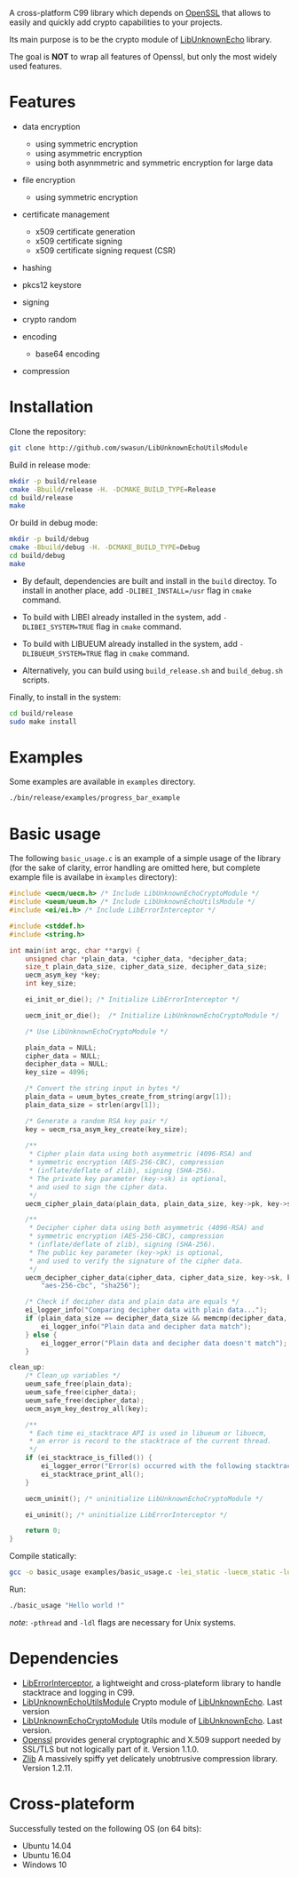 A cross-platform C99 library which depends on [OpenSSL](https://github.com/openssl/openssl) that allows to easily and quickly add crypto capabilities to your projects.

Its main purpose is to be the crypto module of [LibUnknownEcho](https://github.com/swasun/LibUnknownEcho) library.

The goal is **NOT** to wrap all features of Openssl, but only the most widely used features.

# Features

* data encryption
  * using symmetric encryption
  * using asymmetric encryption
  * using both asynmmetric and symmetric encryption for large data

* file encryption
  * using symmetric encryption

* certificate management
  * x509 certificate generation
  * x509 certificate signing
  * x509 certificate signing request (CSR)

* hashing

* pkcs12 keystore

* signing

* crypto random

* encoding
  * base64 encoding

* compression

# Installation

Clone the repository:
```bash
git clone http://github.com/swasun/LibUnknownEchoUtilsModule
```

Build in release mode:
```bash
mkdir -p build/release
cmake -Bbuild/release -H. -DCMAKE_BUILD_TYPE=Release
cd build/release
make
```

Or build in debug mode:
```bash
mkdir -p build/debug
cmake -Bbuild/debug -H. -DCMAKE_BUILD_TYPE=Debug
cd build/debug
make
```

* By default, dependencies are built and install in the `build` directoy.
To install in another place, add `-DLIBEI_INSTALL=/usr` flag in `cmake` command.

* To build with LIBEI already installed in the system, add `-DLIBEI_SYSTEM=TRUE` flag in `cmake` command.

* To build with LIBUEUM already installed in the system, add `-DLIBUEUM_SYSTEM=TRUE` flag in `cmake` command.

* Alternatively, you can build using `build_release.sh` and `build_debug.sh` scripts.

Finally, to install in the system:
```bash
cd build/release
sudo make install
```

# Examples

Some examples are available in `examples` directory.

```bash
./bin/release/examples/progress_bar_example
```

# Basic usage

The following `basic_usage.c` is an example of a simple usage of the library (for the sake of clarity, error handling are omitted here, but complete example file is availabe in ̀`examples` directory):
```c
#include <uecm/uecm.h> /* Include LibUnknownEchoCryptoModule */
#include <ueum/ueum.h> /* Include LibUnknownEchoUtilsModule */
#include <ei/ei.h> /* Include LibErrorInterceptor */

#include <stddef.h>
#include <string.h>

int main(int argc, char **argv) {
    unsigned char *plain_data, *cipher_data, *decipher_data;
    size_t plain_data_size, cipher_data_size, decipher_data_size;
    uecm_asym_key *key;
    int key_size;

    ei_init_or_die(); /* Initialize LibErrorInterceptor */

    uecm_init_or_die();  /* Initialize LibUnknownEchoCryptoModule */

    /* Use LibUnknownEchoCryptoModule */

    plain_data = NULL;
    cipher_data = NULL;
    decipher_data = NULL;
    key_size = 4096;

    /* Convert the string input in bytes */
    plain_data = ueum_bytes_create_from_string(argv[1]);
    plain_data_size = strlen(argv[1]);

    /* Generate a random RSA key pair */
    key = uecm_rsa_asym_key_create(key_size);
    
    /**
     * Cipher plain data using both asymmetric (4096-RSA) and
     * symmetric encryption (AES-256-CBC), compression
     * (inflate/deflate of zlib), signing (SHA-256).
     * The private key parameter (key->sk) is optional,
     * and used to sign the cipher data.
     */ 
    uecm_cipher_plain_data(plain_data, plain_data_size, key->pk, key->sk, &cipher_data, &cipher_data_size, "aes-256-cbc", "sha256");

    /**
     * Decipher cipher data using both asymmetric (4096-RSA) and
     * symmetric encryption (AES-256-CBC), compression
     * (inflate/deflate of zlib), signing (SHA-256).
     * The public key parameter (key->pk) is optional,
     * and used to verify the signature of the cipher data.
     */
    uecm_decipher_cipher_data(cipher_data, cipher_data_size, key->sk, key->pk, &decipher_data, &decipher_data_size,
        "aes-256-cbc", "sha256");

    /* Check if decipher data and plain data are equals */
    ei_logger_info("Comparing decipher data with plain data...");
    if (plain_data_size == decipher_data_size && memcmp(decipher_data, plain_data, plain_data_size) == 0) {
        ei_logger_info("Plain data and decipher data match");
    } else {
        ei_logger_error("Plain data and decipher data doesn't match");
    }

clean_up:
    /* Clean_up variables */
    ueum_safe_free(plain_data);
    ueum_safe_free(cipher_data);
    ueum_safe_free(decipher_data);
    uecm_asym_key_destroy_all(key);

    /**
     * Each time ei_stacktrace API is used in libueum or libuecm,
     * an error is record to the stacktrace of the current thread.
     */
    if (ei_stacktrace_is_filled()) {
        ei_logger_error("Error(s) occurred with the following stacktrace(s):");
        ei_stacktrace_print_all();
    }

    uecm_uninit(); /* uninitialize LibUnknownEchoCryptoModule */

    ei_uninit(); /* uninitialize LibErrorInterceptor */

    return 0;
}
```

Compile statically:
```bash
gcc -o basic_usage examples/basic_usage.c -lei_static -luecm_static -lueum_static -pthread lib/openssl/lib/libssl.a lib/openssl/lib/libcrypto.a lib/zlib/lib/libz.a -ldl
```

Run:
```bash
./basic_usage "Hello world !"
```

*note*: `-pthread` and `-ldl` flags are necessary for Unix systems.

# Dependencies
* [LibErrorInterceptor](https://github.com/swasun/LibErrorInterceptor), a lightweight and cross-plateform library to handle stacktrace and logging in C99.
* [LibUnknownEchoUtilsModule](https://github.com/swasun/LibUnknownEchoUtilsModule) Crypto module of [LibUnknownEcho](https://github.com/swasun/LibUnknownEcho). Last version
* [LibUnknownEchoCryptoModule](https://github.com/swasun/LibUnknownEchoCryptoModule) Utils module of [LibUnknownEcho](https://github.com/swasun/LibUnknownEcho). Last version.
* [Openssl](https://github.com/openssl/openssl) provides general cryptographic and X.509 support needed by SSL/TLS but
	not logically part of it. Version 1.1.0.
* [Zlib](https://github.com/madler/zlib) A massively spiffy yet delicately unobtrusive compression library. Version 1.2.11.

# Cross-plateform

Successfully tested on the following OS (on 64 bits):
* Ubuntu 14.04
* Ubuntu 16.04
* Windows 10